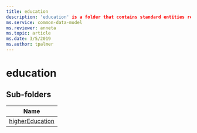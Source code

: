 ```yaml
---
title: education
description: 'education' is a folder that contains standard entities related to the Common Data Model.
ms.service: common-data-model
ms.reviewer: anneta
ms.topic: article
ms.date: 3/5/2019
ms.author: tpalmer
---
```


# education


## Sub-folders

|Name|
|---|
|[higherEducation](higherEducation/overview.md)|



